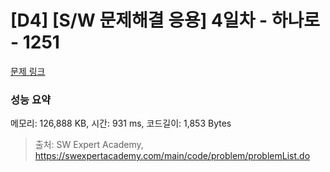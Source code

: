 # [D4] [S/W 문제해결 응용] 4일차 - 하나로 - 1251 

[문제 링크](https://swexpertacademy.com/main/code/problem/problemDetail.do?contestProbId=AV15StKqAQkCFAYD) 

### 성능 요약

메모리: 126,888 KB, 시간: 931 ms, 코드길이: 1,853 Bytes



> 출처: SW Expert Academy, https://swexpertacademy.com/main/code/problem/problemList.do